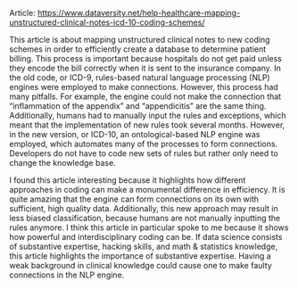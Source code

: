 Article: https://www.dataversity.net/help-healthcare-mapping-unstructured-clinical-notes-icd-10-coding-schemes/

  This article is about mapping unstructured clinical notes to new coding schemes in order to efficiently create a database to determine patient billing. This process is important because hospitals do not get paid unless they encode the bill correctly when it is sent to the insurance company. In the old code, or ICD-9, rules-based natural language processing (NLP) engines were employed to make connections. However, this process had many pitfalls. For example, the engine could not make the connection that “inflammation of the appendix” and “appendicitis” are the same thing. Additionally, humans had to manually input the rules and exceptions, which meant that the implementation of new rules took several months. However, in the new version, or ICD-10, an ontological-based NLP engine was employed, which automates many of the processes to form connections. Developers do not have to code new sets of rules but rather only need to change the knowledge base.  

I found this article interesting because it highlights how different approaches in coding can make a monumental difference in efficiency. It is quite amazing that the engine can form connections on its own with sufficient, high quality data. Additionally, this new approach may result in less biased classification, because humans are not manually inputting the rules anymore.  I think this article in particular spoke to me because it shows how powerful and interdisciplinary coding can be. If data science consists of substantive expertise, hacking skills, and math & statistics knowledge, this article highlights the importance of substantive expertise. Having a weak background in clinical knowledge could cause one to make faulty connections in the NLP engine. 
